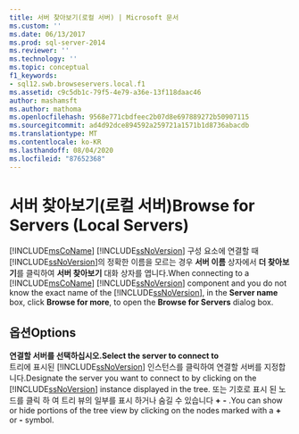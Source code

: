 ```yaml
---
title: 서버 찾아보기(로컬 서버) | Microsoft 문서
ms.custom: ''
ms.date: 06/13/2017
ms.prod: sql-server-2014
ms.reviewer: ''
ms.technology: ''
ms.topic: conceptual
f1_keywords:
- sql12.swb.browseservers.local.f1
ms.assetid: c9c5db1c-79f5-4e79-a36e-13f118daac46
author: mashamsft
ms.author: mathoma
ms.openlocfilehash: 9568e771cbdfeec2b07d8e697889272b50907115
ms.sourcegitcommit: ad4d92dce894592a259721a1571b1d8736abacdb
ms.translationtype: MT
ms.contentlocale: ko-KR
ms.lasthandoff: 08/04/2020
ms.locfileid: "87652368"
---
```

# <a name="browse-for-servers-local-servers"></a><span data-ttu-id="d3b49-102">서버 찾아보기(로컬 서버)</span><span class="sxs-lookup"><span data-stu-id="d3b49-102">Browse for Servers (Local Servers)</span></span>
  <span data-ttu-id="d3b49-103">[!INCLUDE[msCoName](../includes/msconame-md.md)] [!INCLUDE[ssNoVersion](../includes/ssnoversion-md.md)] 구성 요소에 연결할 때 [!INCLUDE[ssNoVersion](../includes/ssnoversion-md.md)]의 정확한 이름을 모르는 경우 **서버 이름** 상자에서 **더 찾아보기**를 클릭하여 **서버 찾아보기** 대화 상자를 엽니다.</span><span class="sxs-lookup"><span data-stu-id="d3b49-103">When connecting to a [!INCLUDE[msCoName](../includes/msconame-md.md)] [!INCLUDE[ssNoVersion](../includes/ssnoversion-md.md)] component and you do not know the exact name of the [!INCLUDE[ssNoVersion](../includes/ssnoversion-md.md)], in the **Server name** box, click **Browse for more**, to open the **Browse for Servers** dialog box.</span></span>  
  
## <a name="options"></a><span data-ttu-id="d3b49-104">옵션</span><span class="sxs-lookup"><span data-stu-id="d3b49-104">Options</span></span>  
 <span data-ttu-id="d3b49-105">**연결할 서버를 선택하십시오.**</span><span class="sxs-lookup"><span data-stu-id="d3b49-105">**Select the server to connect to**</span></span>  
 <span data-ttu-id="d3b49-106">트리에 표시된 [!INCLUDE[ssNoVersion](../includes/ssnoversion-md.md)] 인스턴스를 클릭하여 연결할 서버를 지정합니다.</span><span class="sxs-lookup"><span data-stu-id="d3b49-106">Designate the server you want to connect to by clicking on the [!INCLUDE[ssNoVersion](../includes/ssnoversion-md.md)] instance displayed in the tree.</span></span> <span data-ttu-id="d3b49-107">또는 기호로 표시 된 노드를 클릭 하 여 트리 뷰의 일부를 표시 하거나 숨길 수 있습니다 **+** **-** .</span><span class="sxs-lookup"><span data-stu-id="d3b49-107">You can show or hide portions of the tree view by clicking on the nodes marked with a **+** or **-** symbol.</span></span>  
  
  
